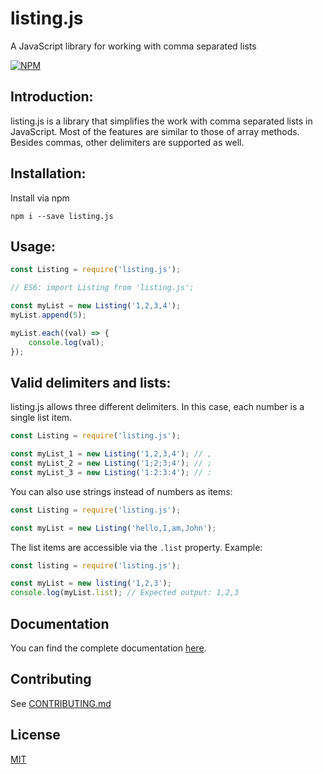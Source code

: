 # listing.js

A JavaScript library for working with comma separated lists

[![NPM](https://nodei.co/npm/listing.js.png)](https://nodei.co/npm/listing.js/)

## Introduction:

listing.js is a library that simplifies the work with comma separated lists in JavaScript. Most of the features are similar to those of array methods. Besides commas, other delimiters are supported as well.

## Installation:

Install via npm

```
npm i --save listing.js
```

## Usage:

```javascript
const Listing = require('listing.js');

// ES6: import Listing from 'listing.js';

const myList = new Listing('1,2,3,4');
myList.append(5);

myList.each((val) => {
	console.log(val);
});
```

## Valid delimiters and lists:

listing.js allows three different delimiters. In this case, each number is a single list item.

```javascript
const Listing = require('listing.js');

const myList_1 = new Listing('1,2,3,4'); // ,
const myList_2 = new Listing('1;2;3;4'); // ;
const myList_3 = new Listing('1:2:3:4'); // :
```

You can also use strings instead of numbers as items:

```javascript
const Listing = require('listing.js');

const myList = new Listing('hello,I,am,John');
```

The list items are accessible via the `.list` property.
Example:

```javascript
const listing = require('listing.js');

const myList = new listing('1,2,3');
console.log(myList.list); // Expected output: 1,2,3
```

## Documentation

You can find the complete documentation [here](https://larswaechter.github.io/listing.js/).

## Contributing

See [CONTRIBUTING.md](https://github.com/larswaechter/listing.js/blob/master/CONTRIBUTING.md)

## License

[MIT](https://github.com/larswaechter/listing.js/blob/master/LICENSE)

